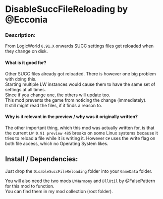 # DisableSuccFileReloading by @Ecconia

### Description:

From LogicWorld `0.91.X` onwards SUCC settings files get reloaded when they change on disk.

#### What is it good for?

Other SUCC files already got reloaded. There is however one big problem with doing this.\
Starting multiple LW instances would cause them to have the same set of settings at all times.\
Since if you change one, the others will update too.\
This mod prevents the game from noticing the change (immediately).\
It still might read the files, if it finds a reason to.

#### Why is it relevant in the preview / why was it originally written?

The other important thing, which this mod was actually written for, is that the current `LW 0.91 preview 485` breaks on some Linux systems because it tries to reload a file while it is writing it. However `C#` uses the write flag on both file access, which no Operating System likes.

## Install / Dependencies:

Just drop the `DisableSuccFileReloading` folder into your `GameData` folder.

You will also need the two mods `LWHarmony` and `DllUtil` by @FalsePattern for this mod to function.\
You can find them in my mod collection (root folder).
